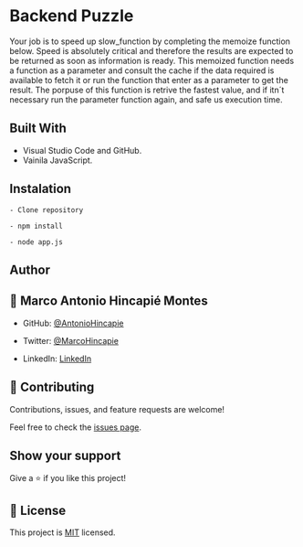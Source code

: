 # Backend Puzzle

Your job is to speed up slow_function by completing the memoize function below. Speed is absolutely critical and therefore the results are expected to be returned as soon as information is ready. This memoized function needs a function as a parameter and consult the cache if the data required is available to fetch it or run the function that enter as a parameter to get the result. The porpuse of this function is retrive the fastest value, and if itn´t necessary run the parameter function again, and safe us execution time.

## Built With

- Visual Studio Code and GitHub.
- Vainila JavaScript.

## Instalation

```
- Clone repository

- npm install

- node app.js
```

## Author

## 👤 **Marco Antonio Hincapié Montes**

- GitHub: [@AntonioHincapie](https://github.com/AntonioHincapie)

- Twitter: [@MarcoHincapie](https://twitter.com/MarcoHincapie)

- LinkedIn: [LinkedIn](https://www.linkedin.com/in/antoniohincapie/)

## 🤝 Contributing

Contributions, issues, and feature requests are welcome!

Feel free to check the [issues page](../../issues/).

## Show your support

Give a ⭐️ if you like this project!

## 📝 License

This project is [MIT](./LICENSE) licensed.
